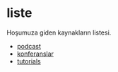 # liste
Hoşumuza giden kaynakların listesi.

* [podcast](https://github.com/ToplulukTR/liste/blob/master/podcast.md)
* [konferanslar](https://github.com/ToplulukTR/liste/blob/master/konferanslar.md)
* [tutorials](https://github.com/ToplulukTR/liste/blob/master/tutorials.md)

